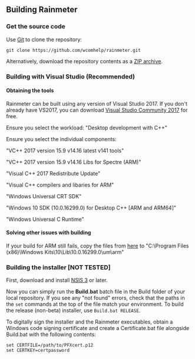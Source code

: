 ## Building Rainmeter

### Get the source code

Use <a href="http://git-scm.com">Git</a> to clone the repository:

    git clone https://github.com/wcomhelp/rainmeter.git

Alternatively, download the repository contents as a [ZIP archive](https://github.com/rainmeter/rainmeter/archive/master.zip).


### Building with Visual Studio (Recommended)

#### Obtaining the tools

Rainmeter can be built using any version of Visual Studio 2017. If you don't already have VS2017, you can download [Visual Studio Community 2017](https://visualstudio.microsoft.com/vs/older-downloads/) for free.

Ensure you select the workload: "Desktop development with C++"

Ensure you select the individual components:

"VC++ 2017 version 15.9 v14.16 latest v141 tools"

"VC++ 2017 version 15.9 v14.16 Libs for Spectre (ARM)"

"Visual C++ 2017 Redistribute Update"

"Visual C++ compilers and libaries for ARM"

"Windows Universal CRT SDK"

"Windows 10 SDK (10.0.16299.0) for Desktop C++ [ARM and ARM64]"

"Windows Universal C Runtime"

#### Solving other issues with building

If your build for ARM still fails, copy the files from [here](https://github.com/MakiseKurisu/WindowsRTLib/tree/master/Lib) to "C:\Program Files (x86)\Windows Kits\10\Lib\10.0.16299.0\um\arm"

### Building the installer [NOT TESTED]

First, download and install [NSIS 3](http://nsis.sourceforge.net) or later.

Now you can simply run the <b>Build.bat</b> batch file in the Build folder of your local repository. If you see any "not found" errors, check that the paths in the `set` commands at the top of the file match your environment. To build the release (non-beta) installer, use `Build.bat RELEASE`.

To digitally sign the installer and the Rainmeter executables, obtain a Windows code signing certificate and create a Certificate.bat file alongside Build.bat with the following contents:

    set CERTFILE=/path/to/PFXcert.p12
    set CERTKEY=certpassword

